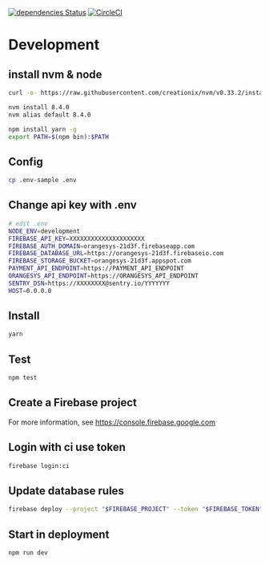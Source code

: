 [![dependencies Status](https://david-dm.org/orangesys/app.orangesys.io.svg)](https://david-dm.org/orangesys/app.orangesys.io)
[![CircleCI](https://circleci.com/gh/orangesys/app.orangesys.io.svg?style=svg)](https://circleci.com/gh/orangesys/app.orangesys.io)

# Development

## install nvm & node

```bash
curl -o- https://raw.githubusercontent.com/creationix/nvm/v0.33.2/install.sh | bash
```

```bash
nvm install 8.4.0
nvm alias default 8.4.0
```

```bash
npm install yarn -g
export PATH=$(npm bin):$PATH
```

## Config

``` bash
cp .env-sample .env
```

## Change api key with .env

``` bash
# edit .env
NODE_ENV=development
FIREBASE_API_KEY=XXXXXXXXXXXXXXXXXXXXX
FIREBASE_AUTH_DOMAIN=orangesys-21d3f.firebaseapp.com
FIREBASE_DATABASE_URL=https://orangesys-21d3f.firebaseio.com
FIREBASE_STORAGE_BUCKET=orangesys-21d3f.appspot.com
PAYMENT_API_ENDPOINT=https://PAYMENT_API_ENDPOINT
ORANGESYS_API_ENDPOINT=https://ORANGESYS_API_ENDPOINT
SENTRY_DSN=https://XXXXXXXX@sentry.io/YYYYYYY
HOST=0.0.0.0
```

## Install

```bash
yarn
```

## Test

```bash
npm test
```

## Create a Firebase project

For more information, see <https://console.firebase.google.com>

## Login with ci use token

```bash
firebase login:ci
```

## Update database rules

```bash
firebase deploy --project "$FIREBASE_PROJECT" --token "$FIREBASE_TOKEN" --non-interactive --only database
```

## Start in deployment

```bash
npm run dev
```